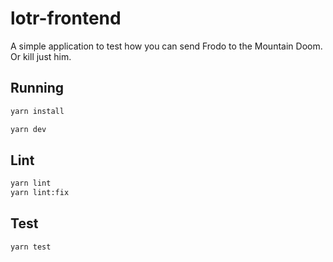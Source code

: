 # lotr-frontend

A simple application to test how you can send Frodo to the Mountain Doom. Or kill just him.

## Running

```bash
yarn install
```

```bash
yarn dev
```

## Lint

```bash
yarn lint
yarn lint:fix
```

## Test
```bash
yarn test
```
